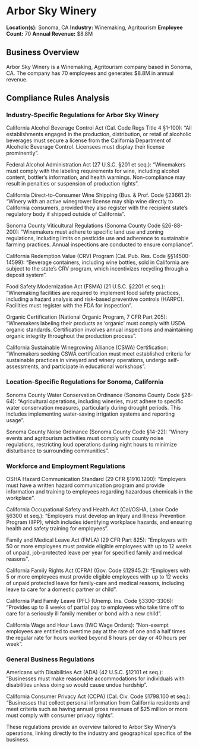 # Arbor Sky Winery

**Location(s):** Sonoma, CA
**Industry:** Winemaking, Agritourism
**Employee Count:** 70
**Annual Revenue:** $8.8M

## Business Overview

Arbor Sky Winery is a Winemaking, Agritourism company based in Sonoma, CA. The company has 70 employees and generates $8.8M in annual revenue.



## Compliance Rules Analysis

### Industry-Specific Regulations for Arbor Sky Winery

California Alcohol Beverage Control Act (Cal. Code Regs Title 4 §1-100):
“All establishments engaged in the production, distribution, or retail of alcoholic beverages must secure a license from the California Department of Alcoholic Beverage Control. Licensees must display their license prominently”.

Federal Alcohol Administration Act (27 U.S.C. §201 et seq.):
“Winemakers must comply with the labeling requirements for wine, including alcohol content, bottler’s information, and health warnings. Non-compliance may result in penalties or suspension of production rights”.

California Direct-to-Consumer Wine Shipping (Bus. & Prof. Code §23661.2):
“Winery with an active winegrower license may ship wine directly to California consumers, provided they also register with the recipient state’s regulatory body if shipped outside of California”.

Sonoma County Viticultural Regulations (Sonoma County Code §26-88-200):
“Winemakers must adhere to specific land use and zoning regulations, including limits on pesticide use and adherence to sustainable farming practices. Annual inspections are conducted to ensure compliance”.

California Redemption Value (CRV) Program (Cal. Pub. Res. Code §§14500-14599):
“Beverage containers, including wine bottles, sold in California are subject to the state’s CRV program, which incentivizes recycling through a deposit system”.

Food Safety Modernization Act (FSMA) (21 U.S.C. §2201 et seq.):
“Winemaking facilities are required to implement food safety practices, including a hazard analysis and risk-based preventive controls (HARPC). Facilities must register with the FDA for inspection”.

Organic Certification (National Organic Program, 7 CFR Part 205):
“Winemakers labeling their products as ‘organic’ must comply with USDA organic standards. Certification involves annual inspections and maintaining organic integrity throughout the production process”.

California Sustainable Winegrowing Alliance (CSWA) Certification:
“Winemakers seeking CSWA certification must meet established criteria for sustainable practices in vineyard and winery operations, undergo self-assessments, and participate in educational workshops”.

### Location-Specific Regulations for Sonoma, California

Sonoma County Water Conservation Ordinance (Sonoma County Code §26-64): 
“Agricultural operations, including wineries, must adhere to specific water conservation measures, particularly during drought periods. This includes implementing water-saving irrigation systems and reporting usage”.

Sonoma County Noise Ordinance (Sonoma County Code §14-22):
“Winery events and agritourism activities must comply with county noise regulations, restricting loud operations during night hours to minimize disturbance to surrounding communities”.

### Workforce and Employment Regulations

OSHA Hazard Communication Standard (29 CFR §1910.1200):
“Employers must have a written hazard communication program and provide information and training to employees regarding hazardous chemicals in the workplace”.

California Occupational Safety and Health Act (Cal/OSHA, Labor Code §6300 et seq.):
“Employers must develop an Injury and Illness Prevention Program (IIPP), which includes identifying workplace hazards, and ensuring health and safety training for employees”.

Family and Medical Leave Act (FMLA) (29 CFR Part 825):
“Employers with 50 or more employees must provide eligible employees with up to 12 weeks of unpaid, job-protected leave per year for specified family and medical reasons”.

California Family Rights Act (CFRA) (Gov. Code §12945.2):
“Employers with 5 or more employees must provide eligible employees with up to 12 weeks of unpaid protected leave for family-care and medical reasons, including leave to care for a domestic partner or child”.

California Paid Family Leave (PFL) (Unemp. Ins. Code §3300-3306):
“Provides up to 8 weeks of partial pay to employees who take time off to care for a seriously ill family member or bond with a new child”.

California Wage and Hour Laws (IWC Wage Orders):
“Non-exempt employees are entitled to overtime pay at the rate of one and a half times the regular rate for hours worked beyond 8 hours per day or 40 hours per week”.

### General Business Regulations

Americans with Disabilities Act (ADA) (42 U.S.C. §12101 et seq.):
“Businesses must make reasonable accommodations for individuals with disabilities unless doing so would cause undue hardship”.

California Consumer Privacy Act (CCPA) (Cal. Civ. Code §1798.100 et seq.):
“Businesses that collect personal information from California residents and meet criteria such as having annual gross revenues of $25 million or more must comply with consumer privacy rights”.

These regulations provide an overview tailored to Arbor Sky Winery’s operations, linking directly to the industry and geographical specifics of the business.
